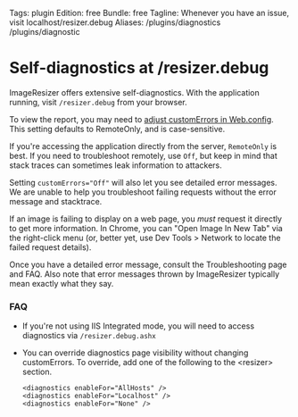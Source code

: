 Tags: plugin
Edition: free
Bundle: free
Tagline: Whenever you have an issue, visit localhost/resizer.debug
Aliases: /plugins/diagnostics /plugins/diagnostic

# Self-diagnostics at /resizer.debug

ImageResizer offers extensive self-diagnostics. With the application running, visit `/resizer.debug` from your browser. 

To view the report, you may need to [adjust customErrors in Web.config](http://msdn.microsoft.com/en-us/library/h0hfz6fc%28v=vs.100%29.aspx). This setting defaults to RemoteOnly, and is case-sensitive. 

If you're accessing the application directly from the server, `RemoteOnly` is best. If you need to troubleshoot remotely, use `Off`, but keep in mind that stack traces can sometimes leak information to attackers.

Setting `customErrors="Off"` will also let you see detailed error messages. We are unable to help you troubleshoot failing requests without the error message and stacktrace.

If an image is failing to display on a web page, you *must* request it directly to get more information. In Chrome, you can "Open Image In New Tab" via the right-click menu (or, better yet, use Dev Tools > Network to locate the failed request details).

Once you have a detailed error message, consult the Troubleshooting page and FAQ. Also note that error messages thrown by ImageResizer typically mean exactly what they say.

### FAQ

* If you're not using IIS Integrated mode, you will need to access diagnostics via `/resizer.debug.ashx`
* You can override diagnostics page visibility without changing customErrors. 
  To override, add one of the following to the &lt;resizer&gt; section.

	  <diagnostics enableFor="AllHosts" />
	  <diagnostics enableFor="Localhost" />
	  <diagnostics enableFor="None" />
  


